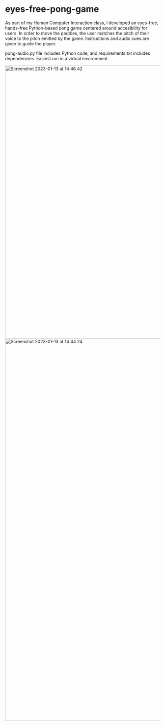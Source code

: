 # eyes-free-pong-game

As part of my Human Computer Interaction class, I developed an eyes-free, hands-free Python-based pong game centered around accesibility for users. 
In order to move the paddles, the user matches the pitch of their voice to the pitch emitted by the game. Instructions and audio cues 
are given to guide the player.

pong-audio.py file includes Python code, and requirements.txt includes dependencies. Easiest run in a virtual environment.



<img width="885" alt="Screenshot 2023-01-13 at 14 46 42" src="https://user-images.githubusercontent.com/116524510/212416199-aee3ecb7-d0cf-48cd-a372-b5181099be7e.png">

<img width="1241" alt="Screenshot 2023-01-13 at 14 44 24" src="https://user-images.githubusercontent.com/116524510/212416200-953652e5-66ef-4ca7-ad69-8308926c28ed.png">
